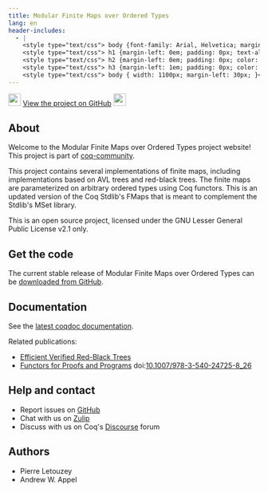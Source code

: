 ```yaml
---
title: Modular Finite Maps over Ordered Types
lang: en
header-includes:
  - |
    <style type="text/css"> body {font-family: Arial, Helvetica; margin-left: 5em; font-size: large;} </style>
    <style type="text/css"> h1 {margin-left: 0em; padding: 0px; text-align: center} </style>
    <style type="text/css"> h2 {margin-left: 0em; padding: 0px; color: #580909} </style>
    <style type="text/css"> h3 {margin-left: 1em; padding: 0px; color: #C05001;} </style>
    <style type="text/css"> body { width: 1100px; margin-left: 30px; }</style>
---
```


<div style="text-align:left"><img src="https://github.githubassets.com/images/modules/logos_page/Octocat.png" height="25" style="border:0px">
<a href="https://github.com/coq-community/coq-mmaps">View the project on GitHub</a>
<img src="https://github.githubassets.com/images/modules/logos_page/Octocat.png" height="25" style="border:0px"></div>

## About

Welcome to the Modular Finite Maps over Ordered Types project website! This project is part of [coq-community](https://github.com/coq-community/manifesto).

This project contains several implementations of finite maps,
including implementations based on AVL trees and red-black trees.
The finite maps are parameterized on arbitrary ordered types using
Coq functors. This is an updated version of the Coq Stdlib's FMaps
that is meant to complement the Stdlib's MSet library.

This is an open source project, licensed under the GNU Lesser General Public License v2.1 only.

## Get the code

The current stable release of Modular Finite Maps over Ordered Types can be [downloaded from GitHub](https://github.com/coq-community/coq-mmaps/releases).

## Documentation

See the [latest coqdoc documentation](https://coq-community.org/coq-mmaps/docs/coqdoc/toc.html).

Related publications:

- [Efficient Verified Red-Black Trees](https://www.cs.princeton.edu/~appel/papers/redblack.pdf) 
- [Functors for Proofs and Programs](https://hal.inria.fr/hal-00150913) doi:[10.1007/978-3-540-24725-8_26](https://doi.org/10.1007/978-3-540-24725-8_26)

## Help and contact

- Report issues on [GitHub](https://github.com/coq-community/coq-mmaps/issues)
- Chat with us on [Zulip](https://coq.zulipchat.com/#narrow/stream/237663-coq-community-devs.20.26.20users)
- Discuss with us on Coq's [Discourse](https://coq.discourse.group) forum

## Authors

- Pierre Letouzey
- Andrew W. Appel
